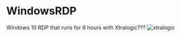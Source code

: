 # WindowsRDP
Windows 10 RDP that runs for 6 hours with Xtralogic???
![xtralogic](https://github.com/user-attachments/assets/7bfcdeab-d27a-4175-8be2-de4effa624ae)
